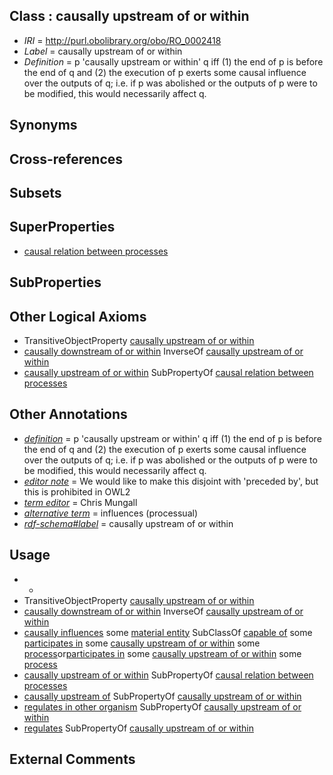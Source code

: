 
## Class : causally upstream of or within

 * *IRI* = http://purl.obolibrary.org/obo/RO_0002418
 * *Label* = causally upstream of or within
 * *Definition* = p 'causally upstream or within' q iff (1) the end of p is before the end of q and (2) the execution of p exerts some causal influence over the outputs of q; i.e. if p was abolished or the outputs of p were to be modified, this would necessarily affect q.

## Synonyms


## Cross-references


## Subsets


## SuperProperties

 * [causal relation between processes](../../RO/01/RO_0002501.md)

## SubProperties


## Other Logical Axioms

 * TransitiveObjectProperty [causally upstream of or within](../../RO/18/RO_0002418.md)
 * [causally downstream of or within](../../RO/27/RO_0002427.md) InverseOf [causally upstream of or within](../../RO/18/RO_0002418.md)
 * [causally upstream of or within](../../RO/18/RO_0002418.md) SubPropertyOf [causal relation between processes](../../RO/01/RO_0002501.md)

## Other Annotations

 * *[definition](../../IAO/15/IAO_0000115.md)* = p 'causally upstream or within' q iff (1) the end of p is before the end of q and (2) the execution of p exerts some causal influence over the outputs of q; i.e. if p was abolished or the outputs of p were to be modified, this would necessarily affect q.
 * *[editor note](../../IAO/16/IAO_0000116.md)* = We would like to make this disjoint with 'preceded by', but this is prohibited in OWL2
 * *[term editor](../../IAO/17/IAO_0000117.md)* = Chris Mungall
 * *[alternative term](../../IAO/18/IAO_0000118.md)* = influences (processual)
 * *[rdf-schema#label](../../el/rdf-schema#label.md)* = causally upstream of or within

## Usage

 * -
 * TransitiveObjectProperty [causally upstream of or within](../../RO/18/RO_0002418.md)
 * [causally downstream of or within](../../RO/27/RO_0002427.md) InverseOf [causally upstream of or within](../../RO/18/RO_0002418.md)
 * [causally influences](../../RO/66/RO_0002566.md) some [material entity](../../BFO/40/BFO_0000040.md) SubClassOf [capable of](../../RO/15/RO_0002215.md) some [participates in](../../RO/56/RO_0000056.md) some [causally upstream of or within](../../RO/18/RO_0002418.md) some [process](../../BFO/15/BFO_0000015.md)or[participates in](../../RO/56/RO_0000056.md) some [causally upstream of or within](../../RO/18/RO_0002418.md) some [process](../../BFO/15/BFO_0000015.md)
 * [causally upstream of or within](../../RO/18/RO_0002418.md) SubPropertyOf [causal relation between processes](../../RO/01/RO_0002501.md)
 * [causally upstream of](../../RO/11/RO_0002411.md) SubPropertyOf [causally upstream of or within](../../RO/18/RO_0002418.md)
 * [regulates in other organism](../../RO/10/RO_0002010.md) SubPropertyOf [causally upstream of or within](../../RO/18/RO_0002418.md)
 * [regulates](../../RO/11/RO_0002211.md) SubPropertyOf [causally upstream of or within](../../RO/18/RO_0002418.md)

## External Comments

